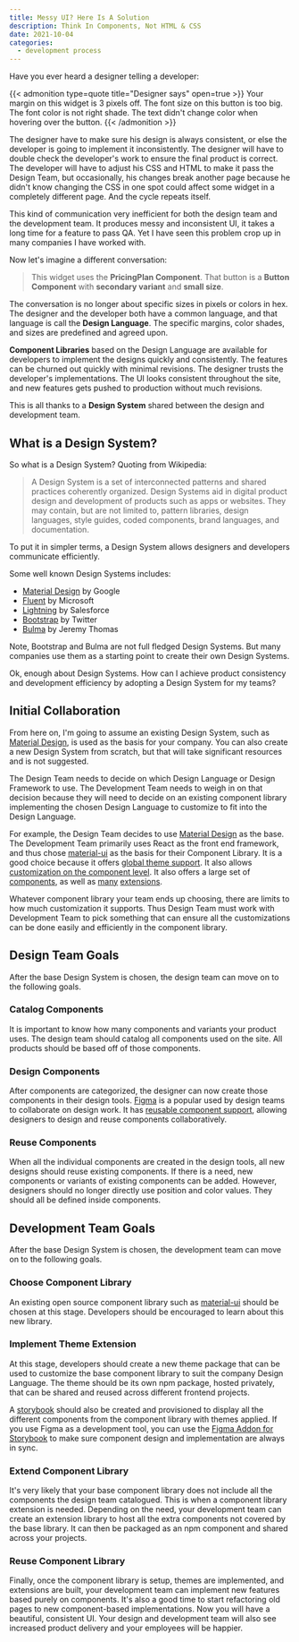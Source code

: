 ```yaml
---
title: Messy UI? Here Is A Solution
description: Think In Components, Not HTML & CSS
date: 2021-10-04
categories:
  - development process
---
```



Have you ever heard a designer telling a developer:

{{< admonition type=quote title="Designer says" open=true >}}
Your margin on this widget is 3 pixels off.
The font size on this button is too big. 
The font color is not right shade.
The text didn't change color when hovering over the button.
{{< /admonition >}}


The designer have to make sure his design is always consistent, or else the developer is going to implement it inconsistently. The designer will have to double check the developer's work to ensure the final product is correct. The developer will have to adjust his CSS and HTML to make it pass the Design Team, but occasionally, his changes break another page because he didn't know changing the CSS in one spot could affect some widget in a completely different page. And the cycle repeats itself.

This kind of communication very inefficient for both the design team and the development team. It produces messy and inconsistent UI, it takes a long time for a feature to pass QA. Yet I have seen this problem crop up in many companies I have worked with. 

Now let's imagine a different conversation:

> This widget uses the **PricingPlan Component**. That button is a **Button Component** with **secondary variant** and **small size**.

The conversation is no longer about specific sizes in pixels or colors in hex. The designer and the developer both have a common language, and that language is call the **Design Language**. The specific margins, color shades, and sizes are predefined and agreed upon. 

**Component Libraries** based on the Design Language are available for developers to implement the designs quickly and consistently. The features can be churned out quickly with minimal revisions. The designer trusts the developer's implementations. The UI looks consistent throughout the site, and new features gets pushed to production without much revisions.

This is all thanks to a **Design System** shared between the design and development team.

## What is a Design System?

So what is a Design System? Quoting from Wikipedia:

> A Design System is a set of interconnected patterns and shared practices coherently organized. Design Systems aid in digital product design and development of products such as apps or websites. They may contain, but are not limited to, pattern libraries, design languages, style guides, coded components, brand languages, and documentation.
> 

To put it in simpler terms, a Design System allows designers and developers communicate efficiently.

Some well known Design Systems includes:

- [Material Design](https://material.io/components) by Google
- [Fluent](https://developer.microsoft.com/en-us/fluentui#/) by Microsoft
- [Lightning](https://www.lightningdesignsystem.com/) by Salesforce
- [Bootstrap](https://getbootstrap.com/docs/5.1/getting-started/introduction/) by Twitter
- [Bulma](https://bulma.io/) by Jeremy Thomas

Note, Bootstrap and Bulma are not full fledged Design Systems. But many companies use them as a starting point to create their own Design Systems.

Ok, enough about Design Systems. How can I achieve product consistency and development efficiency by adopting a Design System for my teams?

## Initial Collaboration

From here on, I'm going to assume an existing Design System, such as [Material Design](https://material.io/components), is used as the basis for your company. You can also create a new Design System from scratch, but that will take significant resources and is not suggested.

The Design Team needs to decide on which Design Language or Design Framework to use. The Development Team needs to weigh in on that decision because they will need to decide on an existing component library implementing the chosen Design Language to customize to fit into the Design Language.

For example, the Design Team decides to use [Material Design](https://material.io/components) as the base. The Development Team primarily uses React as the front end framework, and thus chose [material-ui](https://mui.com/) as the basis for their Component Library. It is a good choice because it offers [global theme support](https://mui.com/customization/theming/). It also allows [customization on the component level](https://mui.com/customization/how-to-customize/). It also offers a large set of [components](https://mui.com/customization/how-to-customize/), as well as [many](https://github.com/gregnb/mui-datatables) [extensions](https://www.npmjs.com/package/@mui/lab).

Whatever component library your team ends up choosing, there are limits to how much customization it supports. Thus Design Team must work with Development Team to pick something that can ensure all the customizations can be done easily and efficiently in the component library.

## Design Team Goals

After the base Design System is chosen, the design team can move on to the following goals.

### Catalog Components

It is important to know how many components and variants your product uses. The design team should catalog all components used on the site. All products should be based off of those components.

### Design Components

After components are categorized, the designer can now create those components in their design tools. [Figma](https://www.figma.com/) is a popular used by design teams to collaborate on design work. It has [reusable component support](https://help.figma.com/hc/en-us/articles/360038662654-Guide-to-Components-in-Figma), allowing designers to design and reuse components collaboratively.

### Reuse Components

When all the individual components are created in the design tools, all new designs should reuse existing components. If there is a need, new components or variants of existing components can be added. However, designers should no longer directly use position and color values. They should all be defined inside components.

## Development Team Goals

After the base Design System is chosen, the development team can move on to the following goals.

### Choose Component Library

An existing open source component library such as [material-ui](https://mui.com/) should be chosen at this stage. Developers should be encouraged to learn about this new library.

### Implement Theme Extension

At this stage, developers should create a new theme package that can be used to customize the base component library to suit the company Design Language. The theme should be its own npm package, hosted privately, that can be shared and reused across different frontend projects.

A [storybook](https://storybook.js.org/) should also be created and provisioned to display all the different components from the component library with themes applied. If you use Figma as a development tool, you can use the [Figma Addon for Storybook](https://help.figma.com/hc/en-us/articles/360045003494-Storybook-and-Figma) to make sure component design and implementation are always in sync.

### Extend Component Library

It's very likely that your base component library does not include all the components the design team catalogued. This is when a component library extension is needed. Depending on the need, your development team can create an extension library to host all the extra components not covered by the base library. It can then be packaged as an npm component and shared across your projects.

### Reuse Component Library

Finally, once the component library is setup, themes are implemented, and extensions are built, your development team can implement new features based purely on components. It's also a good time to start refactoring old pages to new component-based implementations. Now you will have a beautiful, consistent UI. Your design and development team will also see increased product delivery and your employees will be happier.
